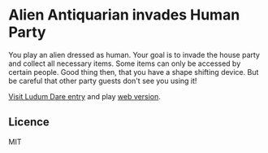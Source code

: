 # Alien Antiquarian invades Human Party

You play an alien dressed as human. Your goal is to invade the house party and collect all necessary items. Some items can only be accessed by certain people. Good thing then, that you have a shape shifting device. But be careful that other party guests don't see you using it!

[Visit Ludum Dare entry](http://ludumdare.com/compo/ludum-dare-35/?action=preview&uid=63875) and play [web version](...).

## Licence
MIT

